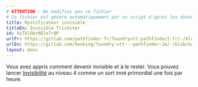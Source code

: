 ```yaml
---
# ATTENTION : Ne modifiez pas ce fichier
# Ce fichier est généré automatiquement par un script d'après les données du module Foundry VTT officiel et de sa traduction
title: Mystificateur invisible
titleEn: Invisible Trickster
id: XzTklOArNQle7rQP
urlFr: https://gitlab.com/pathfinder-fr/foundryvtt-pathfinder2-fr/-/blob/master/data/feats/XzTklOArNQle7rQP.htm
urlEn: https://gitlab.com/hooking/foundry-vtt---pathfinder-2e/-/blob/master/packs/data/feats.db/invisible-trickster.json
layout: dons
---
```

Vous avez appris comment devenir invisible et à le rester. Vous pouvez lancer [Invisibilité](../sorts/invisibilité.html) au niveau 4 comme un sort inné primordial une fois par heure.
